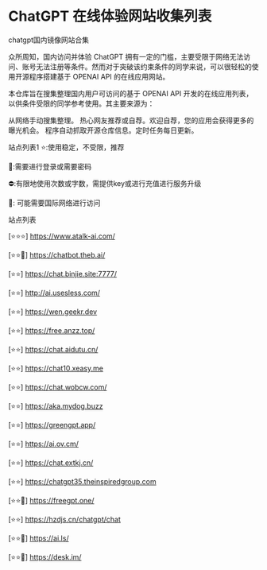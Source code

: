 # ChatGPT 在线体验网站收集列表

chatgpt国内镜像网站合集

众所周知，国内访问并体验 ChatGPT 拥有一定的门槛，主要受限于网络无法访问、账号无法注册等条件。然而对于突破该约束条件的同学来说，可以很轻松的使用开源程序搭建基于 OPENAI API 的在线应用网站。

本仓库旨在搜集整理国内用户可访问的基于 OPENAI API 开发的在线应用列表，以供条件受限的同学参考使用。其主要来源为：

从网络手动搜集整理。
热心网友推荐或自荐。欢迎自荐，您的应用会获得更多的曝光机会。
程序自动抓取开源仓库信息。定时任务每日更新。

站点列表1
⭐:使用稳定，不受限，推荐

🔑:需要进行登录或需要密码

⛔:有限地使用次数或字数，需提供key或进行充值进行服务升级

🛫: 可能需要国际网络进行访问

站点列表

[⭐⭐⭐] https://www.atalk-ai.com/

[⭐⭐🛫] https://chatbot.theb.ai/

[⭐⭐] https://chat.binjie.site:7777/

[⭐⭐] http://ai.usesless.com/

[⭐⭐] https://wen.geekr.dev

[⭐⭐] https://free.anzz.top/

[⭐⭐] https://chat.aidutu.cn/

[⭐⭐] https://chat10.xeasy.me

[⭐⭐] https://chat.wobcw.com/

[⭐⭐] https://aka.mydog.buzz

[⭐⭐] https://greengpt.app/

[⭐⭐] https://ai.ov.cm/

[⭐⭐] https://chat.extkj.cn/

[⭐⭐] https://chatgpt35.theinspiredgroup.com

[⭐⭐🛫] https://freegpt.one/

[⭐⭐] https://hzdjs.cn/chatgpt/chat

[⭐⭐🛫] https://ai.ls/

[⭐⭐🛫] https://desk.im/
